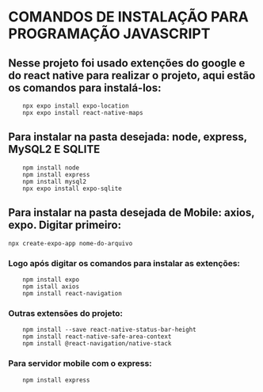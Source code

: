 # COMANDOS DE INSTALAÇÃO PARA PROGRAMAÇÃO JAVASCRIPT

## Nesse projeto foi usado extenções do google e do react native para realizar o projeto, aqui estão os comandos para instalá-los:

```
    npx expo install expo-location
    npx expo install react-native-maps
```

## Para instalar na pasta desejada: node, express, MySQL2 E SQLITE
``` 
    npm install node
    npm install express
    npm install mysql2
    npx expo install expo-sqlite
```

## Para instalar na pasta desejada de Mobile: axios, expo. Digitar primeiro:

```
npx create-expo-app nome-do-arquivo
```

### Logo após digitar os comandos para instalar as extenções:

```
    npm install expo
    npm istall axios
    npm install react-navigation
```

### Outras extensões do projeto:
```
    npm install --save react-native-status-bar-height
    npm install react-native-safe-area-context
    npm install @react-navigation/native-stack
```

### Para servidor mobile com o express:
```
    npm install express
```
